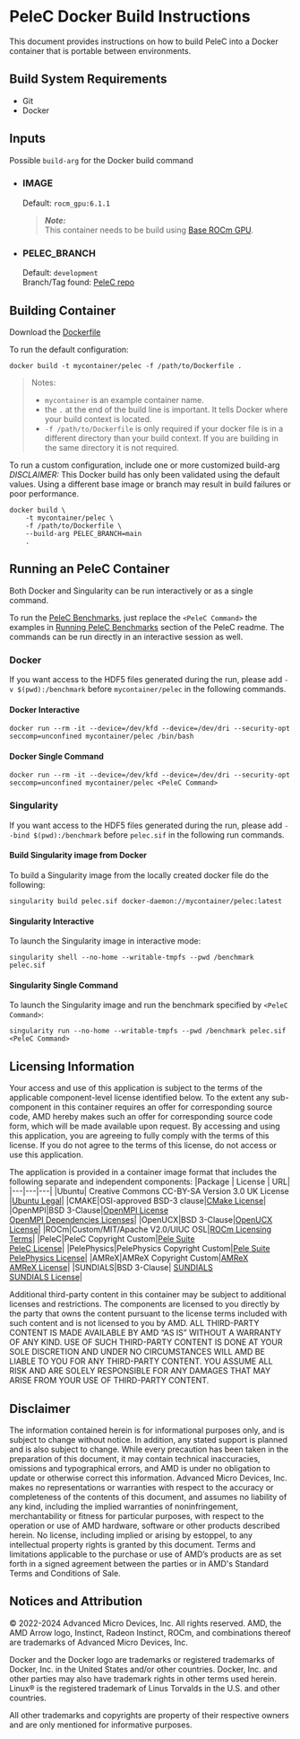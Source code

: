 # PeleC Docker Build Instructions 
This document provides instructions on how to build PeleC into a Docker container that is portable between environments.


## Build System Requirements
- Git
- Docker

## Inputs
Possible `build-arg` for the Docker build command  

- ### IMAGE
    Default: `rocm_gpu:6.1.1`  
    > ***Note:***  
    >  This container needs to be build using [Base ROCm GPU](/base-gpu-mpi-rocm-docker/Dockerfile).

- ### PELEC_BRANCH
    Default: `development`  
    Branch/Tag found: [PeleC repo](https://github.com/AMReX-Combustion/pelec/)


## Building Container
Download the [Dockerfile](/pelec/docker/Dockerfile)

To run the default configuration:
```
docker build -t mycontainer/pelec -f /path/to/Dockerfile . 
```
> Notes:  
>- `mycontainer` is an example container name.
>- the `.` at the end of the build line is important. It tells Docker where your build context is located.
>- `-f /path/to/Dockerfile` is only required if your docker file is in a different directory than your build context. If you are building in the same directory it is not required. 

To run a custom configuration, include one or more customized build-arg  
*DISCLAIMER:* This Docker build has only been validated using the default values. Using a different base image or branch may result in build failures or poor performance.  

```
docker build \
    -t mycontainer/pelec \
    -f /path/to/Dockerfile \
    --build-arg PELEC_BRANCH=main
    . 
```

## Running an PeleC Container
Both Docker and Singularity can be run interactively or as a single command.

To run the [PeleC Benchmarks](/pelec/README.md#running-pelec-benchmarks), just replace the `<PeleC Command>` the examples in [Running PeleC Benchmarks](/pelec/README.md#running-pelec-benchmarks) section of the PeleC readme. The commands can be run directly in an interactive session as well. 

### Docker  
If you want access to the HDF5 files generated during the run, please add `-v $(pwd):/benchmark` before `mycontainer/pelec` in the following commands. 

#### Docker Interactive
```
docker run --rm -it --device=/dev/kfd --device=/dev/dri --security-opt seccomp=unconfined mycontainer/pelec /bin/bash
```
#### Docker Single Command
```
docker run --rm -it --device=/dev/kfd --device=/dev/dri --security-opt seccomp=unconfined mycontainer/pelec <PeleC Command>
```

### Singularity  
If you want access to the HDF5 files generated during the run, please add `--bind $(pwd):/benchmark` before `pelec.sif` in the following run commands.
#### Build Singularity image from Docker
To build a Singularity image from the locally created docker file do the following:
```
singularity build pelec.sif docker-daemon://mycontainer/pelec:latest
```

#### Singularity Interactive
To launch the Singularity image in interactive mode:
```
singularity shell --no-home --writable-tmpfs --pwd /benchmark pelec.sif
```

#### Singularity Single Command
To launch the Singularity image and run the benchmark specified by `<PeleC Command>`:
```
singularity run --no-home --writable-tmpfs --pwd /benchmark pelec.sif <PeleC Command>
```



## Licensing Information
Your access and use of this application is subject to the terms of the applicable component-level license identified below. To the extent any sub-component in this container requires an offer for corresponding source code, AMD hereby makes such an offer for corresponding source code form, which will be made available upon request. By accessing and using this application, you are agreeing to fully comply with the terms of this license. If you do not agree to the terms of this license, do not access or use this application.

The application is provided in a container image format that includes the following separate and independent components:
|Package | License | URL|
|---|---|---|
|Ubuntu| Creative Commons CC-BY-SA Version 3.0 UK License |[Ubuntu Legal](https://ubuntu.com/legal)|
|CMAKE|OSI-approved BSD-3 clause|[CMake License](https://cmake.org/licensing/)|
|OpenMPI|BSD 3-Clause|[OpenMPI License](https://www-lb.open-mpi.org/community/license.php)<br /> [OpenMPI Dependencies Licenses](https://docs.open-mpi.org/en/v5.0.x/license/index.html)|
|OpenUCX|BSD 3-Clause|[OpenUCX License](https://openucx.org/license/)|
|ROCm|Custom/MIT/Apache V2.0/UIUC OSL|[ROCm Licensing Terms](https://rocm.docs.amd.com/en/latest/release/licensing.html)|
|PeleC|PeleC Copyright Custom|[Pele Suite](https://amrex-combustion.github.io/)<br />[PeleC License](https://github.com/AMReX-Combustion/PeleC?tab=License-1-ov-file)|
|PelePhysics|PelePhysics Copyright Custom|[Pele Suite](https://amrex-combustion.github.io/)<br />[PelePhysics License](https://github.com/AMReX-Combustion/PelePhysics?tab=License-1-ov-file)|
|AMReX|AMReX Copyright Custom|[AMReX](https://github.com/AMReX-Codes)<br />[AMReX License](https://github.com/AMReX-Codes/amrex?tab=License-1-ov-file)|
|SUNDIALS|BSD 3-Clause| [SUNDIALS](https://github.com/LLNL/sundials/)<br />[SUNDIALS License](https://github.com/LLNL/sundials?tab=License-1-ov-file)|



Additional third-party content in this container may be subject to additional licenses and restrictions. The components are licensed to you directly by the party that owns the content pursuant to the license terms included with such content and is not licensed to you by AMD. ALL THIRD-PARTY CONTENT IS MADE AVAILABLE BY AMD “AS IS” WITHOUT A WARRANTY OF ANY KIND. USE OF SUCH THIRD-PARTY CONTENT IS DONE AT YOUR SOLE DISCRETION AND UNDER NO CIRCUMSTANCES WILL AMD BE LIABLE TO YOU FOR ANY THIRD-PARTY CONTENT. YOU ASSUME ALL RISK AND ARE SOLELY RESPONSIBLE FOR ANY DAMAGES THAT MAY ARISE FROM YOUR USE OF THIRD-PARTY CONTENT.

## Disclaimer
The information contained herein is for informational purposes only, and is subject to change without notice. In addition, any stated support is planned and is also subject to change. While every precaution has been taken in the preparation of this document, it may contain technical inaccuracies, omissions and typographical errors, and AMD is under no obligation to update or otherwise correct this information. Advanced Micro Devices, Inc. makes no representations or warranties with respect to the accuracy or completeness of the contents of this document, and assumes no liability of any kind, including the implied warranties of noninfringement, merchantability or fitness for particular purposes, with respect to the operation or use of AMD hardware, software or other products described herein. No license, including implied or arising by estoppel, to any intellectual property rights is granted by this document. Terms and limitations applicable to the purchase or use of AMD’s products are as set forth in a signed agreement between the parties or in AMD's Standard Terms and Conditions of Sale.

## Notices and Attribution
© 2022-2024 Advanced Micro Devices, Inc. All rights reserved. AMD, the AMD Arrow logo, Instinct, Radeon Instinct, ROCm, and combinations thereof are trademarks of Advanced Micro Devices, Inc.

Docker and the Docker logo are trademarks or registered trademarks of Docker, Inc. in the United States and/or other countries. Docker, Inc. and other parties may also have trademark rights in other terms used herein. Linux® is the registered trademark of Linus Torvalds in the U.S. and other countries.

All other trademarks and copyrights are property of their respective owners and are only mentioned for informative purposes.

